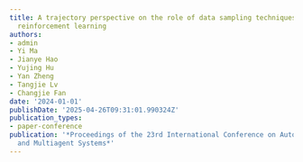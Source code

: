 ```yaml
---
title: A trajectory perspective on the role of data sampling techniques in offline
  reinforcement learning
authors:
- admin
- Yi Ma
- Jianye Hao
- Yujing Hu
- Yan Zheng
- Tangjie Lv
- Changjie Fan
date: '2024-01-01'
publishDate: '2025-04-26T09:31:01.990324Z'
publication_types:
- paper-conference
publication: '*Proceedings of the 23rd International Conference on Autonomous Agents
  and Multiagent Systems*'
---
```

